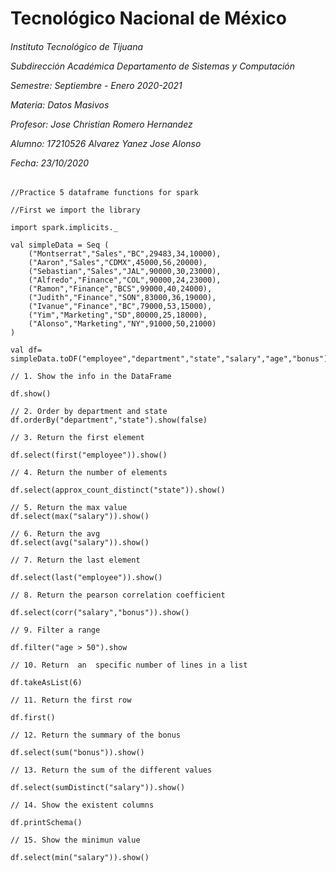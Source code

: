 <h1>Tecnológico Nacional de México</h1>
<h6> Instituto Tecnológico de Tijuana 

Subdirección Académica 
Departamento de Sistemas y Computación 

Semestre: Septiembre - Enero 2020-2021

Materia:
Datos Masivos

Profesor: 
Jose Christian Romero Hernandez

Alumno: 
17210526 Alvarez Yanez Jose Alonso


Fecha:
23/10/2020 </h6>
~~~
//Practice 5 dataframe functions for spark

//First we import the library

import spark.implicits._ 

val simpleData = Seq (
    ("Montserrat","Sales","BC",29483,34,10000),
    ("Aaron","Sales","CDMX",45000,56,20000),
    ("Sebastian","Sales","JAL",90000,30,23000),
    ("Alfredo","Finance","COL",90000,24,23000),
    ("Ramon","Finance","BCS",99000,40,24000),
    ("Judith","Finance","SON",83000,36,19000),
    ("Ivanue","Finance","BC",79000,53,15000),
    ("Yim","Marketing","SD",80000,25,18000),
    ("Alonso","Marketing","NY",91000,50,21000)
)

val df= simpleData.toDF("employee","department","state","salary","age","bonus")

// 1. Show the info in the DataFrame

df.show()

// 2. Order by department and state
df.orderBy("department","state").show(false)

// 3. Return the first element 

df.select(first("employee")).show() 

// 4. Return the number of elements 

df.select(approx_count_distinct("state")).show()

// 5. Return the max value
df.select(max("salary")).show() 

// 6. Return the avg
df.select(avg("salary")).show() 

// 7. Return the last element

df.select(last("employee")).show()

// 8. Return the pearson correlation coefficient

df.select(corr("salary","bonus")).show()

// 9. Filter a range

df.filter("age > 50").show

// 10. Return  an  specific number of lines in a list

df.takeAsList(6)

// 11. Return the first row

df.first()

// 12. Return the summary of the bonus

df.select(sum("bonus")).show()

// 13. Return the sum of the different values

df.select(sumDistinct("salary")).show()

// 14. Show the existent columns

df.printSchema()

// 15. Show the minimun value 

df.select(min("salary")).show()
~~~